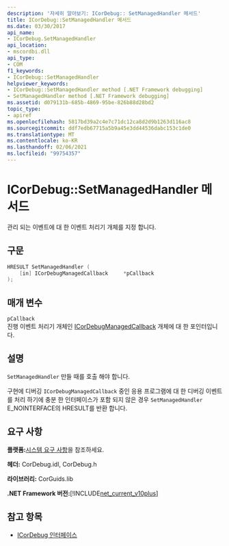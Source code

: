 ```yaml
---
description: '자세히 알아보기: ICorDebug:: SetManagedHandler 메서드'
title: ICorDebug::SetManagedHandler 메서드
ms.date: 03/30/2017
api_name:
- ICorDebug.SetManagedHandler
api_location:
- mscordbi.dll
api_type:
- COM
f1_keywords:
- ICorDebug::SetManagedHandler
helpviewer_keywords:
- ICorDebug::SetManagedHandler method [.NET Framework debugging]
- SetManagedHandler method [.NET Framework debugging]
ms.assetid: d079131b-685b-4869-95be-826b88d28bd2
topic_type:
- apiref
ms.openlocfilehash: 5817bd39a2c4e7c71dc12ca8d2d9b1263d116ac8
ms.sourcegitcommit: ddf7edb67715a5b9a45e3dd44536dabc153c1de0
ms.translationtype: MT
ms.contentlocale: ko-KR
ms.lasthandoff: 02/06/2021
ms.locfileid: "99754357"
---
```

# <a name="icordebugsetmanagedhandler-method"></a>ICorDebug::SetManagedHandler 메서드

관리 되는 이벤트에 대 한 이벤트 처리기 개체를 지정 합니다.  
  
## <a name="syntax"></a>구문  
  
```cpp  
HRESULT SetManagedHandler (  
    [in] ICorDebugManagedCallback     *pCallback  
);  
```  
  
## <a name="parameters"></a>매개 변수  

 `pCallback`  
 진행 이벤트 처리기 개체인 [ICorDebugManagedCallback](icordebugmanagedcallback-interface.md) 개체에 대 한 포인터입니다.  
  
## <a name="remarks"></a>설명  

 `SetManagedHandler` 만들 때를 호출 해야 합니다.  
  
 구현에 디버깅 `ICorDebugManagedCallback` 중인 응용 프로그램에 대 한 디버깅 이벤트를 처리 하기에 충분 한 인터페이스가 포함 되지 않은 경우 `SetManagedHandler` E_NOINTERFACE의 HRESULT를 반환 합니다.  
  
## <a name="requirements"></a>요구 사항  

 **플랫폼:**[시스템 요구 사항](../../get-started/system-requirements.md)을 참조하세요.  
  
 **헤더:** CorDebug.idl, CorDebug.h  
  
 **라이브러리:** CorGuids.lib  
  
 **.NET Framework 버전:**[!INCLUDE[net_current_v10plus](../../../../includes/net-current-v10plus-md.md)]  
  
## <a name="see-also"></a>참고 항목

- [ICorDebug 인터페이스](icordebug-interface.md)
